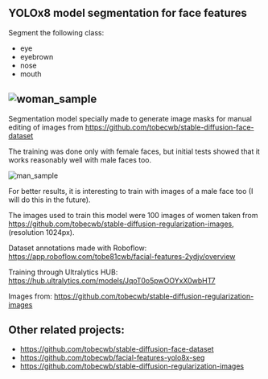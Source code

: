 ## YOLOx8 model segmentation for face features

Segment the following class:

- eye
- eyebrown
- nose
- mouth

![woman_sample](https://raw.githubusercontent.com/tobecwb/facial-features-yolo8x-seg/main/woman_sample.jpg)
--- 

Segmentation model specially made to generate image masks for manual editing of images from https://github.com/tobecwb/stable-diffusion-face-dataset

The training was done only with female faces, but initial tests showed that it works reasonably well with male faces too.

![man_sample](https://raw.githubusercontent.com/tobecwb/facial-features-yolo8x-seg/main/man_sample.jpg)

For better results, it is interesting to train with images of a male face too (I will do this in the future).

The images used to train this model were 100 images of women taken from https://github.com/tobecwb/stable-diffusion-regularization-images, (resolution 1024px).

Dataset annotations made with Roboflow:
https://app.roboflow.com/tobe81cwb/facial-features-2ydjv/overview

Training through Ultralytics HUB:
https://hub.ultralytics.com/models/JqoT0o5pwOOYxX0wbHT7

Images from:
https://github.com/tobecwb/stable-diffusion-regularization-images

## Other related projects:

- https://github.com/tobecwb/stable-diffusion-face-dataset
- https://github.com/tobecwb/facial-features-yolo8x-seg
- https://github.com/tobecwb/stable-diffusion-regularization-images